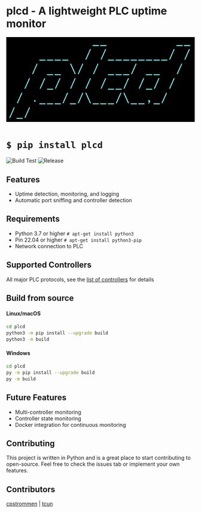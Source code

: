 # plcd - A lightweight PLC uptime monitor

![logo](assets/logo_ascii.png)

# `$ pip install plcd`

![Build Test](https://github.com/LibreCS/plcd/actions/workflows/test.yml/badge.svg) ![Release](https://github.com/LibreCS/plcd/actions/workflows/release.yml/badge.svg)

## Features
- Uptime detection, monitoring, and logging
- Automatic port sniffing and controller detection

## Requirements
- Python 3.7 or higher `# apt-get install python3`
- Pin 22.04 or higher `# apt-get install python3-pip`
- Network connection to PLC

## Supported Controllers
All major PLC protocols, see the [list of controllers](https://github.com/LibreCS/plcd/blob/main/src/plcd/plc-ports.dat) for details

## Build from source
#### Linux/macOS
```bash
cd plcd
python3 -m pip install --upgrade build
python3 -m build
```

#### Windows
```bash
cd plcd
py -m pip install --upgrade build
py -m build
```

## Future Features
- Multi-controller monitoring
- Controller state monitoring
- Docker integration for continuous monitoring

## Contributing
This project is written in Python and is a great place to start contributing to open-source. Feel free to check the issues tab or implement your own features.

## Contributors
[cpstrommen](https://github.com/cpstrommen) | [tcun](https://github.com/tcun)

